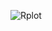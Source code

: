 ![Rplot](https://user-images.githubusercontent.com/102922373/171587457-f9f4bf19-8332-4d2a-bf8d-c071f51a274e.png)
